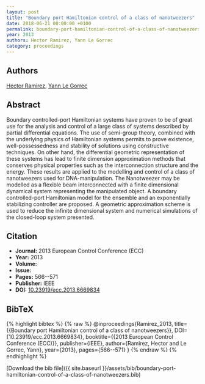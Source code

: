 ```yaml
---
layout: post
title: "Boundary port Hamiltonian control of a class of nanotweezers"
date: 2018-06-21 00:00:00 +0100
permalink: boundary-port-hamiltonian-control-of-a-class-of-nanotweezers
year: 2013
authors: Hector Ramirez, Yann Le Gorrec
category: proceedings
---
```

 
## Authors
[Hector Ramirez](authors/hector-ramirez), [Yann Le Gorrec](authors/yann-le-gorrec)
 
## Abstract
Boundary controlled-port Hamiltonian systems have proven to be of great use for the analysis and control of a large class of systems described by partial differential equations. The use of semi-group theory, combined with the underlying physics of Hamiltonian systems permits to prove existence, well-possessedness and stability of solutions using constructive techniques. On other hand, the differential geometric representation of these systems has lead to finite dimension approximation methods that conserves physical properties such as the interconnection structure and the energy. These results are applied to the modelling and control of a class of nanotweezers used for DNA-manipulation. The Nanotweezer may be modelled as a flexible beam interconnected with a finite dimensional dynamical system representing the manipulated object. A boundary controlled-port Hamiltonian model for the ensemble and an exponentially stabilizing controller are proposed. A geometric approximation scheme is used to reduce the infinite dimensional system and numerical simulations of the closed-loop system presented.
 
## Citation
- **Journal:** 2013 European Control Conference (ECC)
- **Year:** 2013
- **Volume:** 
- **Issue:** 
- **Pages:** 566--571
- **Publisher:** IEEE
- **DOI:** [10.23919/ecc.2013.6669834](https://doi.org/10.23919/ecc.2013.6669834)
 
## BibTeX
{% highlight bibtex %}
{% raw %}
@inproceedings{Ramirez_2013,
  title={{Boundary port Hamiltonian control of a class of nanotweezers}},
  DOI={10.23919/ecc.2013.6669834},
  booktitle={{2013 European Control Conference (ECC)}},
  publisher={IEEE},
  author={Ramirez, Hector and Le Gorrec, Yann},
  year={2013},
  pages={566--571}
}
{% endraw %}
{% endhighlight %}
 
[Download the bib file]({{ site.baseurl }}/assets/bib/boundary-port-hamiltonian-control-of-a-class-of-nanotweezers.bib)
 
